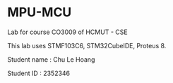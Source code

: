 # MPU-MCU
Lab for course CO3009 of HCMUT - CSE 

This lab uses STMF103C6, STM32CubeIDE, Proteus 8. 

Student name : Chu Le Hoang

Student ID : 2352346
